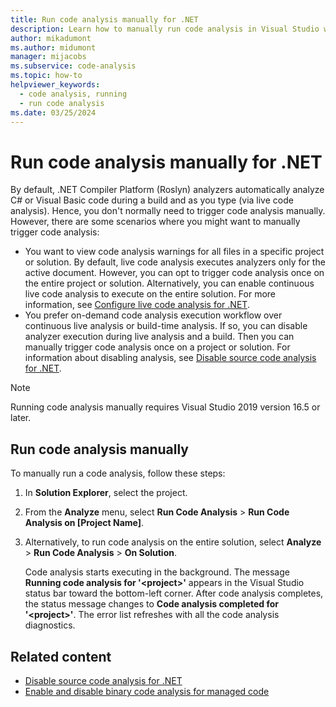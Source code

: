 ```yaml
---
title: Run code analysis manually for .NET
description: Learn how to manually run code analysis in Visual Studio with Roslyn analyzers on C# and Visual Basic code.
author: mikadumont
ms.author: midumont
manager: mijacobs
ms.subservice: code-analysis
ms.topic: how-to
helpviewer_keywords:
  - code analysis, running
  - run code analysis
ms.date: 03/25/2024
---
```


# Run code analysis manually for .NET

By default, .NET Compiler Platform (Roslyn) analyzers automatically analyze C# or Visual Basic code during a build and as you type (via live code analysis). Hence, you don't normally need to trigger code analysis manually. However, there are some scenarios where you might want to manually trigger code analysis:

- You want to view code analysis warnings for all files in a specific project or solution. By default, live code analysis executes analyzers only for the active document. However, you can opt to trigger code analysis once on the entire project or solution. Alternatively, you can enable continuous live code analysis to execute on the entire solution. For more information, see [Configure live code analysis for .NET](./configure-live-code-analysis-scope-managed-code.md).
- You prefer on-demand code analysis execution workflow over continuous live analysis or build-time analysis. If so, you can disable analyzer execution during live analysis and a build. Then you can manually trigger code analysis once on a project or solution. For information about disabling analysis, see [Disable source code analysis for .NET](disable-code-analysis.md).

> [!NOTE]
> Running code analysis manually requires Visual Studio 2019 version 16.5 or later.

## Run code analysis manually

To manually run a code analysis, follow these steps:

1. In **Solution Explorer**, select the project.

2. From the **Analyze** menu, select **Run Code Analysis** > **Run Code Analysis on [Project Name]**.

3. Alternatively, to run code analysis on the entire solution, select **Analyze** > **Run Code Analysis** > **On Solution**.

   Code analysis starts executing in the background. The message **Running code analysis for '\<project>'** appears in the Visual Studio status bar toward the bottom-left corner. After code analysis completes, the status message changes to **Code analysis completed for '\<project>'**. The error list refreshes with all the code analysis diagnostics.

## Related content

- [Disable source code analysis for .NET](disable-code-analysis.md)
- [Enable and disable binary code analysis for managed code](/previous-versions/visualstudio/visual-studio-2019/code-quality/how-to-enable-and-disable-automatic-code-analysis-for-managed-code)
